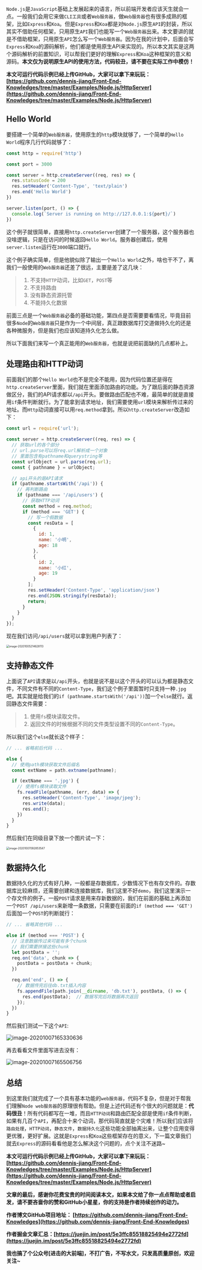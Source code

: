 `Node.js`是`JavaScript`基础上发展起来的语言，所以前端开发者应该天生就会一点。一般我们会用它来做`CLI工具`或者`Web服务器`，做`Web服务器`也有很多成熟的框架，比如`Express`和`Koa`。但是`Express`和`Koa`都是对`Node.js`原生`API`的封装，所以其实不借助任何框架，只用原生`API`我们也能写一个`Web服务器`出来。本文要讲的就是不借助框架，只用原生`API`怎么写一个`Web服务器`。因为在我的计划中，后面会写`Express`和`Koa`的源码解析，他们都是使用原生API来实现的。所以本文其实是这两个源码解析的前置知识，可以帮我们更好的理解`Express`和`Koa`这种框架的意义和源码。**本文仅为说明原生API的使用方法，代码较丑，请不要在实际工作中模仿！**

**本文可运行代码示例已经上传GitHub，大家可以拿下来玩玩：[https://github.com/dennis-jiang/Front-End-Knowledges/tree/master/Examples/Node.js/HttpServer](https://github.com/dennis-jiang/Front-End-Knowledges/tree/master/Examples/Node.js/HttpServer)**

## Hello World

要搭建一个简单的`Web服务器`，使用原生的`http`模块就够了，一个简单的`Hello World`程序几行代码就够了：

```javascript
const http = require('http')

const port = 3000

const server = http.createServer((req, res) => {
  res.statusCode = 200
  res.setHeader('Content-Type', 'text/plain')
  res.end('Hello World')
})

server.listen(port, () => {
  console.log(`Server is running on http://127.0.0.1:${port}/`)
})
```

这个例子就很简单，直接用`http.createServer`创建了一个服务器，这个服务器也没啥逻辑，只是在访问的时候返回`Hello World`。服务器创建后，使用`server.listen`运行在`3000`端口就行。

这个例子确实简单，但是他貌似除了输出一个`Hello World`之外，啥也干不了，离我们一般使用的`Web服务器`还差了很远，主要是差了这几块：

> 1. 不支持`HTTP`动词，比如`GET`，`POST`等
> 2. 不支持路由
> 3. 没有静态资源托管
> 4. 不能持久化数据

前面三点是一个`Web服务器`必备的基础功能，第四点是否需要要看情况，毕竟目前很多`Node`的`Web服务器`只是作为一个中间层，真正跟数据库打交道做持久化的还是各种微服务，但是我们也应该知道持久化怎么做。

所以下面我们来写一个真正能用的`Web服务器`，也就是说把前面缺的几点都补上。

## 处理路由和HTTP动词

前面我们的那个`Hello World`也不是完全不能用，因为代码位置还是得在`http.createServer`里面，我们就在里面添加路由的功能。为了跟后面的静态资源做区分，我们的API请求都以`/api`开头。要做路由匹配也不难，最简单的就是直接用`if`条件判断就行。为了能拿到请求地址，我们需要使用`url`模块来解析传过来的地址。而`Http`动词直接可以用`req.method`拿到。所以`http.createServer`改造如下：

```javascript
const url = require('url');

const server = http.createServer((req, res) => {
  // 获取url的各个部分
  // url.parse可以将req.url解析成一个对象
  // 里面包含有pathname和querystring等
  const urlObject = url.parse(req.url);
  const { pathname } = urlObject;

  // api开头的是API请求
  if (pathname.startsWith('/api')) {
    // 再判断路由
    if (pathname === '/api/users') {
      // 获取HTTP动词
      const method = req.method;
      if (method === 'GET') {
        // 写一个假数据
        const resData = [
          {
            id: 1,
            name: '小明',
            age: 18
          },
          {
            id: 2,
            name: '小红',
            age: 19
          }
        ];
        res.setHeader('Content-Type', 'application/json')
        res.end(JSON.stringify(resData));
        return;
      }
    }
  }
});
```

现在我们访问`/api/users`就可以拿到用户列表了：

<img src="../../images/Node/HttpServer/image-20201005214628113.png" alt="image-20201005214628113" style="zoom:50%;" />

## 支持静态文件

上面说了`API`请求是以`/api`开头，也就是说不是以这个开头的可以认为都是静态文件，不同文件有不同的`Content-Type`，我们这个例子里面暂时只支持一种`.jpg`吧。其实就是给我们的`if (pathname.startsWith('/api'))`加一个`else`就行。返回静态文件需要：

> 1. 使用`fs`模块读取文件。
> 2. 返回文件的时候根据不同的文件类型设置不同的`Content-Type`。

所以我们这个`else`就长这个样子：

```javascript
// ... 省略前后代码 ...

else {
  // 使用path模块获取文件后缀名
  const extName = path.extname(pathname);

  if (extName === '.jpg') {
    // 使用fs模块读取文件
    fs.readFile(pathname, (err, data) => {
      res.setHeader('Content-Type', 'image/jpeg');
      res.write(data);
      res.end();
    })
  }
}
```

然后我们在同级目录下放一个图片试一下：

<img src="../../images/Node/HttpServer/image-20201007092853547.png" alt="image-20201007092853547" style="zoom:50%;" />

## 数据持久化

数据持久化的方式有好几种，一般都是存数据库，少数情况下也有存文件的。存数据库比较麻烦，还需要创建和连接数据库，我们这里不好`demo`，我们这里演示一个存文件的例子。一般`POST`请求是用来存新数据的，我们在前面的基础上再添加一个`POST /api/users`来新增一条数据，只需要在前面的`if (method === 'GET')`后面加一个`POST`的判断就行：

```javascript
// ... 省略其他代码 ...

else if (method === 'POST') {
  // 注意数据传过来可能有多个chunk
  // 我们需要拼接这些chunk
  let postData = '';
  req.on('data', chunk => {
    postData = postData + chunk;
  })

  req.on('end', () => {
    // 数据传完后往db.txt插入内容
    fs.appendFile(path.join(__dirname, 'db.txt'), postData, () => {
      res.end(postData);  // 数据写完后将数据再次返回
    });
  })
}
```

然后我们测试一下这个`API`:

![image-20201007165330636](../../images/Node/HttpServer/image-20201007165330636.png)

再去看看文件里面写进去没有：

![image-20201007165506756](../../images/Node/HttpServer/image-20201007165506756.png)

## 总结

到这里我们就完成了一个具有基本功能的`web服务器`，代码不复杂，但是对于帮我们理解`Node web服务器`的原理很有帮助。但是上述代码还有个很大的问题就是：**代码很丑**！所有代码都写在一堆，而且`HTTP动词`和路由匹配全部是使用`if`条件判断，如果有几百个`API`，再配合十来个动词，那代码简直就是个灾难！所以我们应该将`路由处理`，`HTTP动词`，`静态文件`，`数据持久化`这些功能全部抽离出来，让整个应用变得更优雅，更好扩展。这就是`Express`和`Koa`这些框架存在的意义，下一篇文章我们就去`Express`的源码看看他是怎么解决这个问题的，点个关注不迷路~

**本文可运行代码示例已经上传GitHub，大家可以拿下来玩玩：[https://github.com/dennis-jiang/Front-End-Knowledges/tree/master/Examples/Node.js/HttpServer](https://github.com/dennis-jiang/Front-End-Knowledges/tree/master/Examples/Node.js/HttpServer)**

**文章的最后，感谢你花费宝贵的时间阅读本文，如果本文给了你一点点帮助或者启发，请不要吝啬你的赞和GitHub小星星，你的支持是作者持续创作的动力。**

**作者博文GitHub项目地址： [https://github.com/dennis-jiang/Front-End-Knowledges](https://github.com/dennis-jiang/Front-End-Knowledges)**

**作者掘金文章汇总：[https://juejin.im/post/5e3ffc85518825494e2772fd](https://juejin.im/post/5e3ffc85518825494e2772fd)**

**我也搞了个公众号[进击的大前端]，不打广告，不写水文，只发高质量原创，欢迎关注~**
